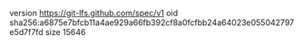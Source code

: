 version https://git-lfs.github.com/spec/v1
oid sha256:a6875e7bfcb11a4ae929a66fb392cf8a0fcfbb24a64023e055042797e5d7f7fd
size 15646
